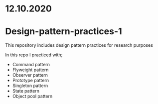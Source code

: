 # 12.10.2020

# Design-pattern-practices-1

This repository includes design pattern practices for research purposes

In this repo I practiced with;
- Command pattern
- Flyweight pattern
- Observer pattern
- Prototype pattern
- Singleton pattern
- State pattern
- Object pool pattern
